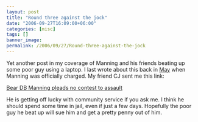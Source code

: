 ```yaml
---
layout: post
title: "Round three against the jock"
date: "2006-09-27T16:09:00+06:00"
categories: [misc]
tags: []
banner_image: 
permalink: /2006/09/27/Round-three-against-the-jock
---
```


Yet another post in my coverage of Manning and his friends beating up some poor guy using a laptop. I last wrote about this back in <a href="http://ray.camdenfamily.com/index.cfm/2006/5/18/Round-two-goes-to-the-nerd">May</a> when Manning was officially charged. My friend CJ sent me this link:

<a href="http://sports.yahoo.com/nfl/news;_ylt=Ais3AcNGztGIV7iH5zjFRlxDubYF?slug=ap-bears-manningassault&prov=ap&type=lgns">Bear DB Manning pleads no contest to assault</a>

He is getting off lucky with community service if you ask me. I think he should spend some time in jail, even if just a few days. Hopefully the poor guy he beat up will sue him and get a pretty penny out of him.